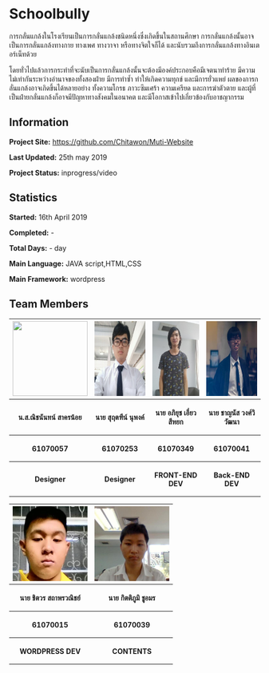 # Schoolbully

การกลั่นแกล้งในโรงเรียนเป็นการกลั่นแกล้งชนิดหนึ่งซึ่งเกิดขึ้นในสถานศึกษา การกลั่นแกล้งนั้นอาจเป็นการกลั่นแกล้งทางกาย ทางเพศ ทางวาจา หรือทางจิตใจก็ได้ และนับรวมถึงการกลั่นแกล้งทางอินเตอร์เน็ทด้วย

โดยทั่วไปแล้วการกระทำที่จะนับเป็นการกลั่นแกล้งนั้นจะต้องมีองค์ประกอบคือมีเจตนาทำร้าย มีความไม่เท่ากันระหว่างอำนาจของทั้งสองฝ่าย มีการทำซ้ำ ทำให้เกิดความทุกข์ และมีการยั่วแหย่ ผลของการกลั่นแกล้งอาจเกิดขึ้นได้หลายอย่าง ทั้งความโกรธ ภาวะซึมเศร้า ความเครียด และการฆ่าตัวตาย และผู้ที่เป็นฝ่ายกลั่นแกล้งก็อาจมีปัญหาทางสังคมในอนาคต และมีโอกาสเข้าไปเกี่ยวข้องกับอาชญากรรม


## Information

**Project Site:** https://github.com/Chitawon/Muti-Website

**Last Updated:** 25th may 2019  

**Project Status:** inprogress/video


## Statistics

**Started:** 16th April 2019  

**Completed:** -

**Total Days:** - day

**Main Language:** JAVA script,HTML,CSS

**Main Framework:** wordpress


## Team Members
<center><table>
 <tr>
  <th><img src="contibuter img/a้.png" height="150" width="150"></th>
  <th><img src="contibuter img/profile.png" height="150" width="150"></th>
  <th><img src="contibuter img/nets.jpg" height="150" width="130"></th>
  <th><img src="contibuter img/nut.jpeg" height="150" width="150"></th>
  </tr>
  <tr>
  <th><p align="center">น.ส.ณิชนันทน์ สาครน้อย</p></th>
  <th><p align="center">นาย สุฤตฑีน์  นุพงค์</p></th>
  <th><p align="center">นาย อภิยุช   เอี่ยวสีหยก</p></th> 
  <th><p align="center">นาย ชาญนัส  วงศ์วิวัฒนา</p></th>
  </tr>
 <tr>
  <th><p align="center">61070057</p></th>
  <th><p align="center">61070253</p></th>
  <th><p align="center">61070349</p></th>
  <th><p align="center">61070041</p></th>
 <tr>
  <th><p align="center">Designer</p></th>
  <th><p align="center">Designer</p></th>
  <th><p align="center">FRONT-END DEV</p></th>
  <th><p align="center">Back-END DEV</p></th>
 </table></center>
 <center><table>
 <tr>
  <th><img src="contibuter img/kra.jpeg" height="150" width="150"></th>
  <th><img src="contibuter img/natee.jpeg" height="150" width="150"></th>
 </tr>
 <tr>
  <th><p align="center">นาย ชิตวร  สถาพรวณิชย์</p></th>
  <th><p align="center">นาย กิตติภูมิ  ชูอมร</p></th>
 </tr>
 <tr>
  <th><p align="center">61070015</p></th>
  <th><p align="center">61070039</p></th>
 </tr>
 <tr>
  <th><p align="center">WORDPRESS DEV</p></th>
  <th><p align="center">CONTENTS</p></th>
 </tr>
</table></center>

